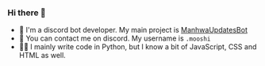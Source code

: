 ### Hi there 👋

- 🤖 I'm a discord bot developer. My main project is [ManhwaUpdatesBot](https://github.com/MooshiMochi/ManhwaUpdatesBot)
- 📱 You can contact me on discord. My username is `.mooshi`
- 🧑‍💻 I mainly write code in Python, but I know a bit of JavaScript, CSS and HTML as well.

<!--
**MooshiMochi/MooshiMochi** is a ✨ _special_ ✨ repository because its `README.md` (this file) appears on your GitHub profile.

Here are some ideas to get you started:

- 🔭 I’m currently working on ...
- 🌱 I’m currently learning ...
- 👯 I’m looking to collaborate on ...
- 🤔 I’m looking for help with ...
- 💬 Ask me about ...
- 📫 How to reach me: ...
- 😄 Pronouns: ...
- ⚡ Fun fact: ...
-->
